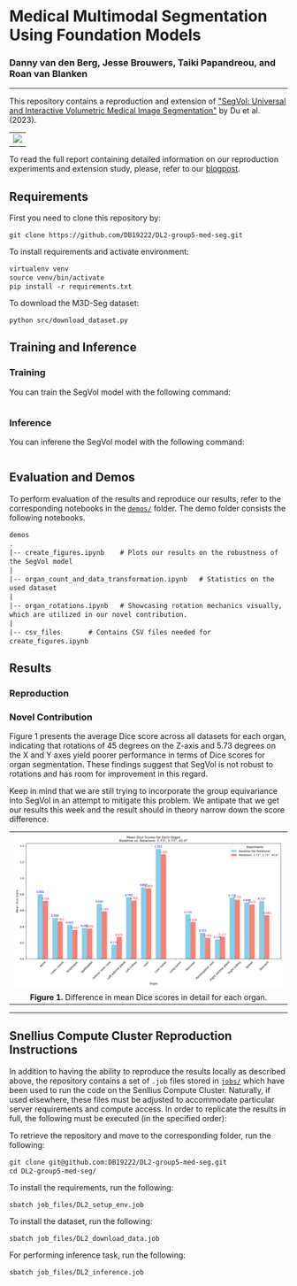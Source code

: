 # Medical Multimodal Segmentation Using Foundation Models

### Danny van den Berg, Jesse Brouwers, Taiki Papandreou, and Roan van Blanken

---

This repository contains a reproduction and extension of ["SegVol: Universal and Interactive
Volumetric Medical Image Segmentation"](https://arxiv.org/abs/2311.13385) by Du et al. (2023). 


<table align="center">
  <tr align="center">
      <td><img src="figures/segvol_model_architecture.png.png" width=800></td>
  </tr>
  <tr align="center">
  </tr>
</table>

To read the full report containing detailed information on our reproduction experiments and extension study, please, refer to our [blogpost](blogpost.md).

## Requirements

First you need to clone this repository by:

```clone
git clone https://github.com/DB19222/DL2-group5-med-seg.git
```

To install requirements and activate environment:

```setup
virtualenv venv
source venv/bin/activate
pip install -r requirements.txt
```

To download the M3D-Seg dataset:

```data
python src/download_dataset.py
```

## Training and Inference
### Training
You can train the SegVol model with the following command:
```train

```

### Inference
You can inferene the SegVol model with the following command:
```inference

```
## Evaluation and Demos

To perform evaluation of the results and reproduce our results, refer to the corresponding notebooks in the [`demos/`](demos/) folder.
The demo folder consists the following notebooks.

```
demos
.
|-- create_figures.ipynb    # Plots our results on the robustness of the SegVol model              
|
|-- organ_count_and_data_transformation.ipynb   # Statistics on the used dataset
|
|-- organ_rotations.ipynb   # Showcasing rotation mechanics visually, which are utilized in our novel contribution.
|
|-- csv_files       # Contains CSV files needed for create_figures.ipynb
```

## Results

### Reproduction


### Novel Contribution

Figure 1 presents the average Dice score across all datasets for each organ, indicating that rotations of 45 degrees on the Z-axis and 5.73 degrees on the X and Y axes yield poorer performance in terms of Dice scores for organ segmentation. These findings suggest that SegVol is not robust to rotations and has room for improvement in this regard.

Keep in mind that we are still trying to incorporate the group equivariance into SegVol in an attempt to mitigate this problem. We antipate that we get our results this week and the result should in theory narrow down the score difference.

<table align="center">
  <tr align="center">
      <td><img src="figures/mean_dice_scores_for_each_organ_combined.png" width=800></td>
  </tr>
  <tr align="center">
    <td colspan=2><b>Figure 1.</b> Difference in mean Dice scores in detail for each organ.</td>
  </tr>
</table>

---

## Snellius Compute Cluster Reproduction Instructions

In addition to having the ability to reproduce the results locally as described above, the repository contains a set of `.job` files stored in [`jobs/`](jobs) which have been used to run the code on the Senllius Compute Cluster. Naturally, if used elsewhere, these files must be adjusted to accommodate particular server requirements and compute access. In order to replicate the results in full, the following must be executed (in the specified order):

To retrieve the repository and move to the corresponding folder, run the following:

```repository
git clone git@github.com:DB19222/DL2-group5-med-seg.git
cd DL2-group5-med-seg/
```

To install the requirements, run the following:

```requirements
sbatch job_files/DL2_setup_env.job
```

To install the dataset, run the following:
```
sbatch job_files/DL2_download_data.job
```

For performing inference task, run the following:
```
sbatch job_files/DL2_inference.job
```

